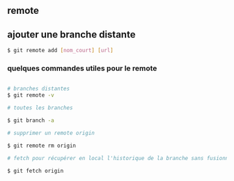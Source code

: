 ## remote

## ajouter une branche distante

``` bash
$ git remote add [nom_court] [url]
``` 
### quelques commandes utiles pour le remote

``` bash

# branches distantes
$ git remote -v

# toutes les branches

$ git branch -a

# supprimer un remote origin

$ git remote rm origin

# fetch pour récupérer en local l'historique de la branche sans fusionner

$ git fetch origin

``` 

